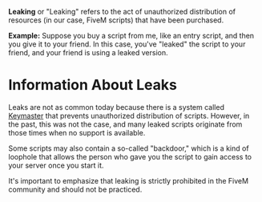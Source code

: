 **Leaking** or "Leaking" refers to the act of unauthorized distribution of resources (in our case, FiveM scripts) that have been purchased.

**Example:**
Suppose you buy a script from me, like an entry script, and then you give it to your friend. In this case, you've "leaked" the script to your friend, and your friend is using a leaked version.

# Information About Leaks
Leaks are not as common today because there is a system called [Keymaster](http://keymaster.fivem.net) that prevents unauthorized distribution of scripts. However, in the past, this was not the case, and many leaked scripts originate from those times when no support is available.

Some scripts may also contain a so-called "backdoor," which is a kind of loophole that allows the person who gave you the script to gain access to your server once you start it.

It's important to emphasize that leaking is strictly prohibited in the FiveM community and should not be practiced.